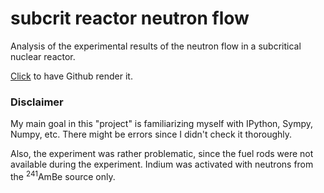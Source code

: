 # subcrit reactor neutron flow

Analysis of the experimental results of the neutron flow in a subcritical nuclear reactor.  

[Click](https://github.com/FermiParadox/subcrit_reactor_n_flow/blob/master/neutron_flux.ipynb) to have Github render it. 

### Disclaimer
My main goal in this "project" is familiarizing myself with IPython, Sympy, Numpy, etc. 
There might be errors since I didn't check it thoroughly.  

Also, the experiment was rather problematic, since the fuel rods were not available during the experiment. Indium was activated with neutrons from the <sup>241</sup>AmBe source only.
